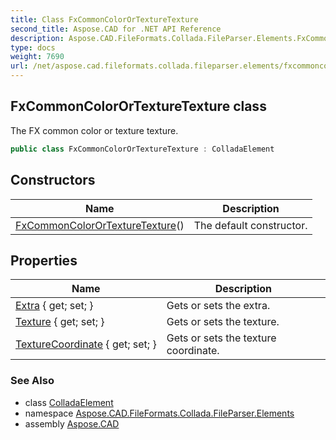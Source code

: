 ```yaml
---
title: Class FxCommonColorOrTextureTexture
second_title: Aspose.CAD for .NET API Reference
description: Aspose.CAD.FileFormats.Collada.FileParser.Elements.FxCommonColorOrTextureTexture class. The FX common color or texture texture
type: docs
weight: 7690
url: /net/aspose.cad.fileformats.collada.fileparser.elements/fxcommoncolorortexturetexture/
---
```

## FxCommonColorOrTextureTexture class

The FX common color or texture texture.

```csharp
public class FxCommonColorOrTextureTexture : ColladaElement
```

## Constructors

| Name | Description |
| --- | --- |
| [FxCommonColorOrTextureTexture](fxcommoncolorortexturetexture/)() | The default constructor. |

## Properties

| Name | Description |
| --- | --- |
| [Extra](../../aspose.cad.fileformats.collada.fileparser.elements/fxcommoncolorortexturetexture/extra/) { get; set; } | Gets or sets the extra. |
| [Texture](../../aspose.cad.fileformats.collada.fileparser.elements/fxcommoncolorortexturetexture/texture/) { get; set; } | Gets or sets the texture. |
| [TextureCoordinate](../../aspose.cad.fileformats.collada.fileparser.elements/fxcommoncolorortexturetexture/texturecoordinate/) { get; set; } | Gets or sets the texture coordinate. |

### See Also

* class [ColladaElement](../colladaelement/)
* namespace [Aspose.CAD.FileFormats.Collada.FileParser.Elements](../../aspose.cad.fileformats.collada.fileparser.elements/)
* assembly [Aspose.CAD](../../)


